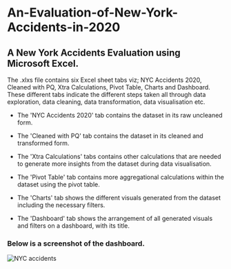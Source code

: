 # An-Evaluation-of-New-York-Accidents-in-2020


## A New York Accidents Evaluation using Microsoft Excel.


The .xlxs file contains six Excel sheet tabs viz; NYC Accidents 2020, Cleaned with PQ, Xtra Calculations, Pivot Table, Charts and Dashboard. These different tabs indicate the different steps taken all through data exploration, data cleaning, data transformation, data visualisation etc.

- The 'NYC Accidents 2020' tab contains the dataset in its raw uncleaned form.

- The 'Cleaned with PQ' tab contains the dataset in its cleaned and transformed form.

- The 'Xtra Calculations' tabs contains other calculations that are needed to generate more insights from the dataset during data visualisation.

- The 'Pivot Table' tab contains more aggregational calculations within the dataset using the pivot table.

- The 'Charts' tab shows the different visuals generated from the dataset including the necessary filters.

- The 'Dashboard' tab shows the arrangement of all generated visuals and filters on a dashboard, with its title.



### Below is a screenshot of the dashboard.






![NYC accidents](https://user-images.githubusercontent.com/112668327/201526841-f18ec89d-85dc-4f7d-aa2d-9958777b9038.jpg)


